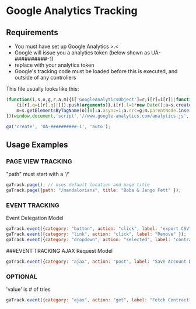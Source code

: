 Google Analytics Tracking
=====

## Requirements
* You must have set up Google Analytics >.<
* Google will issue you a analytics token (below shown as UA-##########-1)
* replace with your analytics token
* Google's tracking code must be loaded before this is executed, and outside of any controllers

This file usually looks like this:

```javascript
(function(i,s,o,g,r,a,m){i['GoogleAnalyticsObject']=r;i[r]=i[r]||function(){
    (i[r].q=i[r].q||[]).push(arguments)},i[r].l=1*new Date();a=s.createElement(o),
    m=s.getElementsByTagName(o)[0];a.async=1;a.src=g;m.parentNode.insertBefore(a,m)
})(window,document,'script','//www.google-analytics.com/analytics.js','ga');

ga('create', 'UA-##########-1', 'auto');
```

## Usage Examples

### PAGE VIEW TRACKING
"path" must start with a '/'

```javascript
gaTrack.page(); // uses default location and page title
gaTrack.page({path: "/mandalorians", title: "Boba & Jango Fett" });
```

### EVENT TRACKING
Event Delegation Model

```javascript
gaTrack.event({category: "button", action: "click", label: "export CSV" });
gaTrack.event({category: "link", action: "click", label: "Remove" });
gaTrack.event({category: "dropdown", action: "selected", label: "contract selected" });
```

###EVENT TRACKING
AJAX Request Model

```javascript
gaTrack.event({category: "ajax", action: "post", label: "Save Account Data" });
```

### OPTIONAL
'value' is # of tries

```javascript
gaTrack.event({category: "ajax", action: "get", label: "Fetch Contract", value: 1 });
```
